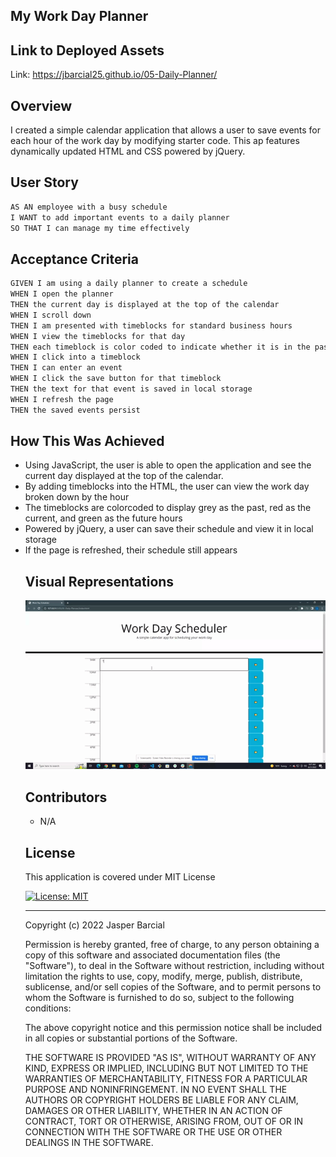 ## My Work Day Planner 

## Link to Deployed Assets
Link: https://jbarcial25.github.io/05-Daily-Planner/
## Overview 
I created a simple calendar application that allows a user to save events for each hour of the work day by modifying starter code. This ap features dynamically updated HTML and CSS powered by jQuery.

## User Story
```md
AS AN employee with a busy schedule
I WANT to add important events to a daily planner
SO THAT I can manage my time effectively
```

## Acceptance Criteria
```md
GIVEN I am using a daily planner to create a schedule
WHEN I open the planner
THEN the current day is displayed at the top of the calendar
WHEN I scroll down
THEN I am presented with timeblocks for standard business hours
WHEN I view the timeblocks for that day
THEN each timeblock is color coded to indicate whether it is in the past, present, or future
WHEN I click into a timeblock
THEN I can enter an event
WHEN I click the save button for that timeblock
THEN the text for that event is saved in local storage
WHEN I refresh the page
THEN the saved events persist
```

## How This Was Achieved
<ul>
<li>Using JavaScript, the user is able to open the application and see the current day displayed at the top of the calendar.</li>
<li>By adding timeblocks into the HTML, the user can view the work day broken down by the hour</li>
<li>The timeblocks are colorcoded to display grey as the past, red as the current, and green as the future hours</li>
<li>Powered by jQuery, a user can save their schedule and view it in local storage</li>
<li>If the page is refreshed, their schedule still appears</li>

## Visual Representations
![how-to gif](./assets/Untitled_%20Jun%2021%2C%202022%209_28%20AM.gif)

## Contributors

- N/A

## License

This application is covered under MIT License    

[![License: MIT](https://img.shields.io/badge/License-MIT-blue.svg)](https://opensource.org/licenses/MIT)

- - -
Copyright (c) 2022 Jasper Barcial

Permission is hereby granted, free of charge, to any person obtaining a copy of this software and associated documentation files (the "Software"), to deal in the Software without restriction, including without limitation the rights to use, copy, modify, merge, publish, distribute, sublicense, and/or sell copies of the Software, and to permit persons to whom the Software is furnished to do so, subject to the following conditions:

The above copyright notice and this permission notice shall be included in all copies or substantial portions of the Software.

THE SOFTWARE IS PROVIDED "AS IS", WITHOUT WARRANTY OF ANY KIND, EXPRESS OR IMPLIED, INCLUDING BUT NOT LIMITED TO THE WARRANTIES OF MERCHANTABILITY, FITNESS FOR A PARTICULAR PURPOSE AND NONINFRINGEMENT. IN NO EVENT SHALL THE AUTHORS OR COPYRIGHT HOLDERS BE LIABLE FOR ANY CLAIM, DAMAGES OR OTHER LIABILITY, WHETHER IN AN ACTION OF CONTRACT, TORT OR OTHERWISE, ARISING FROM, OUT OF OR IN CONNECTION WITH THE SOFTWARE OR THE USE OR OTHER DEALINGS IN THE SOFTWARE.
